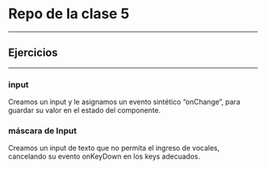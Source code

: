 # Repo de la clase 5

---

## Ejercicios

---

### input

Creamos un input y le asignamos un evento sintético “onChange”, para guardar su valor en el estado del componente.

### máscara de Input

Creamos un input de texto que no permita el ingreso de vocales, cancelando su evento onKeyDown en los keys adecuados.
